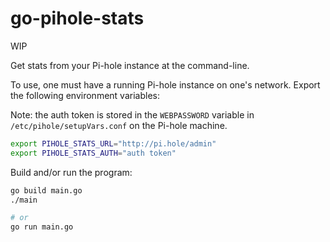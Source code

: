 # go-pihole-stats

WIP

Get stats from your Pi-hole instance at the command-line.

To use, one must have a running Pi-hole instance on one's network. Export the following environment variables:

Note: the auth token is stored in the `WEBPASSWORD` variable in `/etc/pihole/setupVars.conf` on the Pi-hole machine.

```bash
export PIHOLE_STATS_URL="http://pi.hole/admin"
export PIHOLE_STATS_AUTH="auth token"
```

Build and/or run the program:
```bash
go build main.go
./main

# or
go run main.go
```